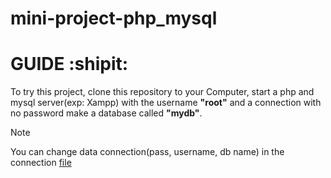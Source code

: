# mini-project-php_mysql

# GUIDE <span align="center">:shipit:</span>

To try this project, clone this repository to your Computer,
start a php and mysql server(exp: Xampp)
with the username **"root"** and a connection with no password make a database called **"mydb"**.

> [!NOTE]
> You can change data connection(pass, username, db name) in the connection [file](db.php)
